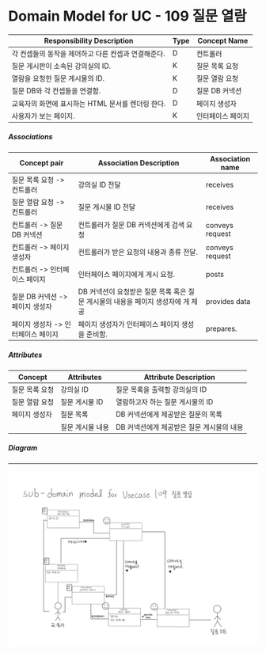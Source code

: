 # Domain Model for UC - 109 질문 열람

| Responsibility Description                          | Type | Concept Name      |
| --------------------------------------------------- | ---- | ----------------- |
| 각 컨셉들의 동작을 제어하고 다른 컨셉과 연결해준다. | D    | 컨트롤러          |
| 질문 게시판이 소속된 강의실의 ID.                   | K    | 질문 목록 요청    |
| 열람을 요청한 질문 게시물의 ID.                     | K    | 질문 열람 요청    |
| 질문 DB와 각 컨셉들을 연결함.                       | D    | 질문 DB 커넥션    |
| 교육자의 화면에 표시하는 HTML 문서를 렌더링 한다.   | D    | 페이지 생성자     |
| 사용자가 보는 페이지.                               | K    | 인터페이스 페이지 |

##### Associations

| Concept pair                       | Association Description                                      | Association name |
| ---------------------------------- | ------------------------------------------------------------ | ---------------- |
| 질문 목록 요청 -> 컨트롤러         | 강의실 ID 전달                                               | receives         |
| 질문 열람 요청 -> 컨트롤러         | 질문 게시물 ID 전달                                          | receives         |
| 컨트롤러 -> 질문 DB 커넥션         | 컨트롤러가 질문 DB 커넥션에게 검색 요청                      | conveys request  |
| 컨트롤러 -> 페이지 생성자          | 컨트롤러가 받은 요청의 내용과 종류 전달.                     | conveys request  |
| 컨트롤러 -> 인터페이스 페이지      | 인터페이스 페이지에게 게시 요청.                             | posts            |
| 질문 DB 커넥션 -> 페이지 생성자    | DB 커넥션이 요청받은 질문 목록 혹은 질문 게시물의 내용을 페이지 생성자에 게 제공 | provides data    |
| 페이지 생성자 -> 인터페이스 페이지 | 페이지 생성자가 인터페이스 페이지 생성을 준비함.             | prepares.        |

##### Attributes

| Concept        | Attributes       | Attribute Description                     |
| -------------- | ---------------- | ----------------------------------------- |
| 질문 목록 요청 | 강의실 ID        | 질문 목록을 출력할 강의실의 ID            |
| 질문 열람 요청 | 질문 게시물 ID   | 열람하고자 하는 질문 게시물의 ID          |
| 페이지 생성자  | 질문 목록        | DB 커넥션에게 제공받은 질문의 목록        |
|                | 질문 게시물 내용 | DB 커넥션에게 제공받은 질문 게시물의 내용 |

##### Diagram
-------
![DM109](img/DM109.jpg)